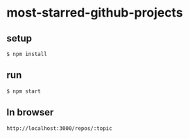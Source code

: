 # most-starred-github-projects

## setup

```
$ npm install
```

## run

```
$ npm start
```

## In browser

```
http://localhost:3000/repos/:topic
```
